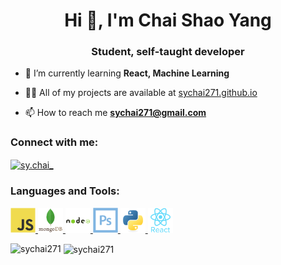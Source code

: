 <h1 align="center">Hi 👋, I'm Chai Shao Yang</h1>
<h3 align="center">Student, self-taught developer</h3>

- 🌱 I’m currently learning **React, Machine Learning**

- 👨‍💻 All of my projects are available at [sychai271.github.io](sychai271.github.io)

- 📫 How to reach me **sychai271@gmail.com**

<h3 align="left">Connect with me:</h3>
<p align="left">
<a href="https://instagram.com/sy.chai_" target="blank"><img align="center" src="https://raw.githubusercontent.com/rahuldkjain/github-profile-readme-generator/master/src/images/icons/Social/instagram.svg" alt="sy.chai_" height="30" width="40" /></a>
</p>

<h3 align="left">Languages and Tools:</h3>
<p align="left"> <a href="https://developer.mozilla.org/en-US/docs/Web/JavaScript" target="_blank" rel="noreferrer"> <img src="https://raw.githubusercontent.com/devicons/devicon/master/icons/javascript/javascript-original.svg" alt="javascript" width="40" height="40"/> </a> <a href="https://www.mongodb.com/" target="_blank" rel="noreferrer"> <img src="https://raw.githubusercontent.com/devicons/devicon/master/icons/mongodb/mongodb-original-wordmark.svg" alt="mongodb" width="40" height="40"/> </a> <a href="https://nodejs.org" target="_blank" rel="noreferrer"> <img src="https://raw.githubusercontent.com/devicons/devicon/master/icons/nodejs/nodejs-original-wordmark.svg" alt="nodejs" width="40" height="40"/> </a> <a href="https://www.photoshop.com/en" target="_blank" rel="noreferrer"> <img src="https://raw.githubusercontent.com/devicons/devicon/master/icons/photoshop/photoshop-line.svg" alt="photoshop" width="40" height="40"/> </a> <a href="https://www.python.org" target="_blank" rel="noreferrer"> <img src="https://raw.githubusercontent.com/devicons/devicon/master/icons/python/python-original.svg" alt="python" width="40" height="40"/> </a> <a href="https://reactjs.org/" target="_blank" rel="noreferrer"> <img src="https://raw.githubusercontent.com/devicons/devicon/master/icons/react/react-original-wordmark.svg" alt="react" width="40" height="40"/> </a> </p>

<p><img align="left" src="https://github-readme-stats.vercel.app/api/top-langs?username=sychai271&show_icons=true&locale=en&layout=compact" alt="sychai271" /></p>

<p>&nbsp;<img align="center" src="https://github-readme-stats.vercel.app/api?username=sychai271&show_icons=true&locale=en" alt="sychai271" /></p>

